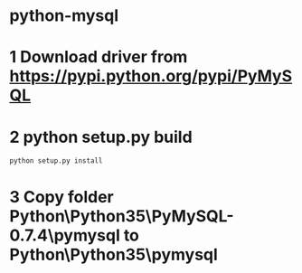 # python-mysql
# 1 Download driver from https://pypi.python.org/pypi/PyMySQL
# 2 python setup.py build
	python setup.py install
# 3 Copy folder Python\Python35\PyMySQL-0.7.4\pymysql to Python\Python35\pymysql	